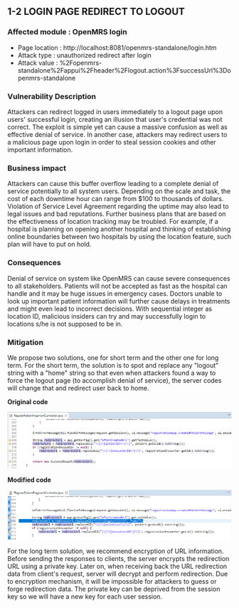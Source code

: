 ## 1-2 LOGIN PAGE REDIRECT TO LOGOUT 

### Affected module : OpenMRS login
+ Page location : http://localhost:8081/openmrs-standalone/login.htm
+ Attack type : unauthorized redirect after login
+ Attack value : %2Fopenmrs-standalone%2Fappui%2Fheader%2Flogout.action%3FsuccessUrl%3Dopenmrs-standalone

### Vulnerability Description
Attackers can redirect logged in users immediately to a logout page upon users' successful login, creating an illusion that user's credential was not correct. The exploit is simple yet can cause a massive confusion as well as effective denial of service. In another case, attackers may redirect users to a malicious page upon login in order to steal session cookies and other important information.


### Business impact
Attackers can cause this buffer overflow leading to a complete denial of service potentially to all system users. Depending on the scale and task, the cost of each downtime hour can range from $100 to thousands of dollars. Violation of Service Level Agreement regarding the uptime may also lead to legal issues and bad reputations. Further business plans that are based on the effectiveness of location tracking may be troubled. For example, if a hospital is planning on opening another hospital and thinking of establishing online boundaries between two hospitals by using the location feature, such plan will have to put on hold.


### Consequences
Denial of service on system like OpenMRS can cause severe consequences to all stakeholders. Patients will not be accepted as fast as the hospital can handle and it may be huge issues in emergency cases. Doctors unable to look up important patient information will further cause delays in treatments and might even lead to incorrect decisions. With sequential integer as location ID, malicious insiders can try and may successfully login to locations s/he is not supposed to be in.

### Mitigation
We propose two solutions, one for short term and the other one for long term.
For the short term, the solution is to spot and replace any "logout" string with a "home" string so that even when attackers found a way to force the logout page (to accomplish denial of service), the server codes will change that and redirect user back to home.

**Original code**

![alt text](https://github.com/genterist/openMRS-Security/blob/master/4-SecurityPrinciples/images/t-fix3.png)


**Modified code**

![alt text](https://github.com/genterist/openMRS-Security/blob/master/4-SecurityPrinciples/images/t-fix4.png)


For the long term solution, we recommend encryption of URL information. Before sending the responses to clients, the server encrypts the redirection URL using a private key. Later on, when receiving back the URL redirection data from client's request, server will decrypt and perform redirection. Due to encryption mechanism, it will be impossible for attackers to guess or forge redirection data. The private key can be deprived from the session key so we will have a new key for each user session.
